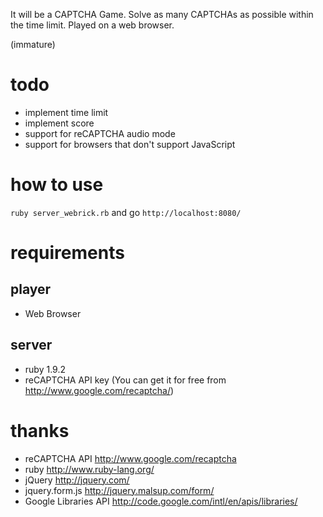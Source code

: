 It will be a CAPTCHA Game. Solve as many CAPTCHAs as possible within the time limit.
Played on a web browser.

(immature)

# todo

* implement time limit
* implement score
* support for reCAPTCHA audio mode
* support for browsers that don't support JavaScript

# how to use
`ruby server_webrick.rb` and go `http://localhost:8080/`

# requirements

## player

* Web Browser

## server

* ruby 1.9.2
* reCAPTCHA API key (You can get it for free from http://www.google.com/recaptcha/)

# thanks

* reCAPTCHA API http://www.google.com/recaptcha
* ruby http://www.ruby-lang.org/
* jQuery http://jquery.com/
* jquery.form.js http://jquery.malsup.com/form/
* Google Libraries API http://code.google.com/intl/en/apis/libraries/
